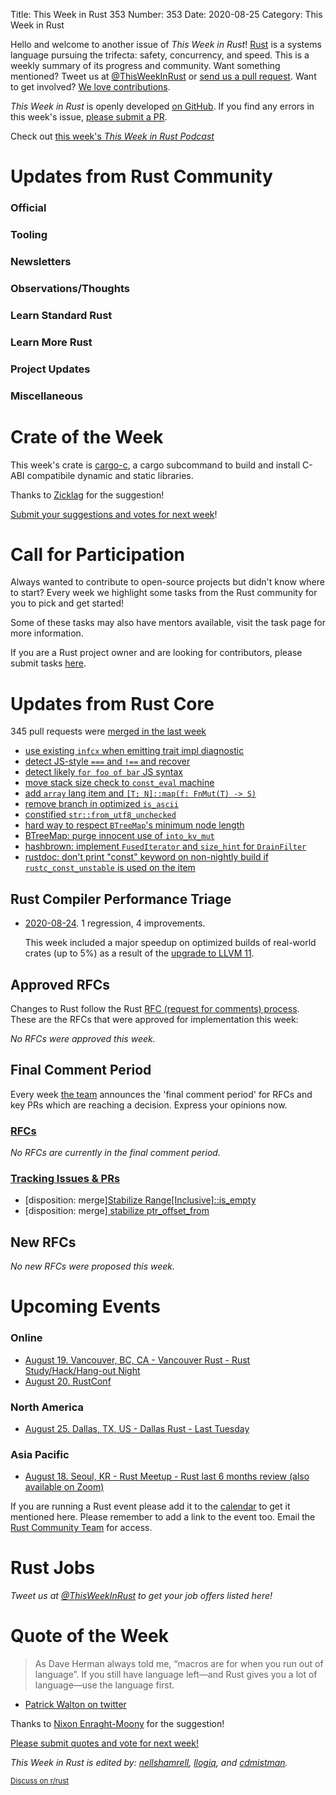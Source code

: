 Title: This Week in Rust 353
Number: 353
Date: 2020-08-25
Category: This Week in Rust

Hello and welcome to another issue of *This Week in Rust*!
[Rust](http://rust-lang.org) is a systems language pursuing the trifecta: safety, concurrency, and speed.
This is a weekly summary of its progress and community.
Want something mentioned? Tweet us at [@ThisWeekInRust](https://twitter.com/ThisWeekInRust) or [send us a pull request](https://github.com/emberian/this-week-in-rust).
Want to get involved? [We love contributions](https://github.com/rust-lang/rust/blob/master/CONTRIBUTING.md).

*This Week in Rust* is openly developed [on GitHub](https://github.com/emberian/this-week-in-rust).
If you find any errors in this week's issue, [please submit a PR](https://github.com/emberian/this-week-in-rust/pulls).

Check out [this week's *This Week in Rust Podcast*](https://rustacean-station.org/episode/028-twir-352/)

# Updates from Rust Community

### Official

### Tooling

### Newsletters

### Observations/Thoughts

### Learn Standard Rust

### Learn More Rust

### Project Updates

### Miscellaneous

# Crate of the Week

This week's crate is [cargo-c](https://github.com/lu-zero/cargo-c), a cargo subcommand to build and install C-ABI compatibile dynamic and static libraries.

Thanks to [Zicklag](https://users.rust-lang.org/t/crate-of-the-week/2704/799) for the suggestion!

[Submit your suggestions and votes for next week][submit_crate]!

[submit_crate]: https://users.rust-lang.org/t/crate-of-the-week/2704

# Call for Participation

Always wanted to contribute to open-source projects but didn't know where to start?
Every week we highlight some tasks from the Rust community for you to pick and get started!

Some of these tasks may also have mentors available, visit the task page for more information.

If you are a Rust project owner and are looking for contributors, please submit tasks [here][guidelines].

[guidelines]: https://users.rust-lang.org/t/twir-call-for-participation/4821

# Updates from Rust Core

345 pull requests were [merged in the last week][merged]

[merged]: https://github.com/search?q=is%3Apr+org%3Arust-lang+is%3Amerged+merged%3A2020-08-10..2020-08-17

* [use existing `infcx` when emitting trait impl diagnostic](https://github.com/rust-lang/rust/pull/75363)
* [detect JS-style `===` and `!==` and recover](https://github.com/rust-lang/rust/pull/75321)
* [detect likely `for foo of bar` JS syntax](https://github.com/rust-lang/rust/pull/75320)
* [move stack size check to `const_eval` machine](https://github.com/rust-lang/rust/pull/75338)
* [add `array` lang item and `[T; N]::map(f: FnMut(T) -> S)`](https://github.com/rust-lang/rust/pull/75212)
* [remove branch in optimized `is_ascii`](https://github.com/rust-lang/rust/pull/74562)
* [constified `str::from_utf8_unchecked`](https://github.com/rust-lang/rust/pull/75157)
* [hard way to respect `BTreeMap`'s minimum node length](https://github.com/rust-lang/rust/pull/75105)
* [BTreeMap: purge innocent use of `into_kv_mut`](https://github.com/rust-lang/rust/pull/75195)
* [hashbrown: implement `FusedIterator` and `size_hint` for `DrainFilter`](https://github.com/rust-lang/hashbrown/pull/188)
* [rustdoc: don't print "const" keyword on non-nightly build if `rustc_const_unstable` is used on the item](https://github.com/rust-lang/rust/pull/74936)

## Rust Compiler Performance Triage

* [2020-08-24](https://github.com/rust-lang/rustc-perf/blob/master/triage/2020-08-24.md).
  1 regression, 4 improvements.
  
  This week included a major speedup on optimized builds of real-world crates (up to 5%) as a result of the [upgrade to LLVM 11](https://github.com/rust-lang/rust/pull/73526#issuecomment-679374070).

## Approved RFCs

Changes to Rust follow the Rust [RFC (request for comments) process](https://github.com/rust-lang/rfcs#rust-rfcs). These
are the RFCs that were approved for implementation this week:

*No RFCs were approved this week.*

## Final Comment Period

Every week [the team](https://www.rust-lang.org/team.html) announces the
'final comment period' for RFCs and key PRs which are reaching a
decision. Express your opinions now.

### [RFCs](https://github.com/rust-lang/rfcs/labels/final-comment-period)

*No RFCs are currently in the final comment period.*

### [Tracking Issues & PRs](https://github.com/rust-lang/rust/labels/final-comment-period)

* [disposition: merge][Stabilize Range[Inclusive]::is_empty](https://github.com/rust-lang/rust/pull/75132)
* [disposition: merge][ stabilize ptr_offset_from](https://github.com/rust-lang/rust/pull/74238)

## New RFCs

*No new RFCs were proposed this week.*

# Upcoming Events

### Online
* [August 19. Vancouver, BC, CA - Vancouver Rust - Rust Study/Hack/Hang-out Night](https://www.meetup.com/Vancouver-Rust/events/vcgsvrybclbzb/)
* [August 20. RustConf](https://rustconf.com/)

### North America
* [August 25. Dallas, TX, US - Dallas Rust - Last Tuesday](https://www.meetup.com/Dallas-Rust/events/nppvrrybclbhc/)

### Asia Pacific
* [August 18. Seoul, KR - Rust Meetup - Rust last 6 months review (also available on Zoom)](https://www.meetup.com/Rust-Seoul-Meetup/events/qfkdvrybclbxb/)

If you are running a Rust event please add it to the [calendar] to get
it mentioned here. Please remember to add a link to the event too.
Email the [Rust Community Team][community] for access.

[calendar]: https://www.google.com/calendar/embed?src=apd9vmbc22egenmtu5l6c5jbfc%40group.calendar.google.com
[community]: mailto:community-team@rust-lang.org

# Rust Jobs

*Tweet us at [@ThisWeekInRust](https://twitter.com/ThisWeekInRust) to get your job offers listed here!*

# Quote of the Week

> As Dave Herman always told me, “macros are for when you run out of language”. If you still have language left—and Rust gives you a lot of language—use the language first.

- [Patrick Walton on twitter](https://twitter.com/pcwalton/status/1294676975575896064)

Thanks to [Nixon Enraght-Moony](https://users.rust-lang.org/t/twir-quote-of-the-week/328/926) for the suggestion!

[Please submit quotes and vote for next week!](https://users.rust-lang.org/t/twir-quote-of-the-week/328)

*This Week in Rust is edited by: [nellshamrell](https://github.com/nellshamrell), [llogiq](https://github.com/llogiq), and [cdmistman](https://github.com/cdmistman).*

<small>[Discuss on r/rust]()</small>

